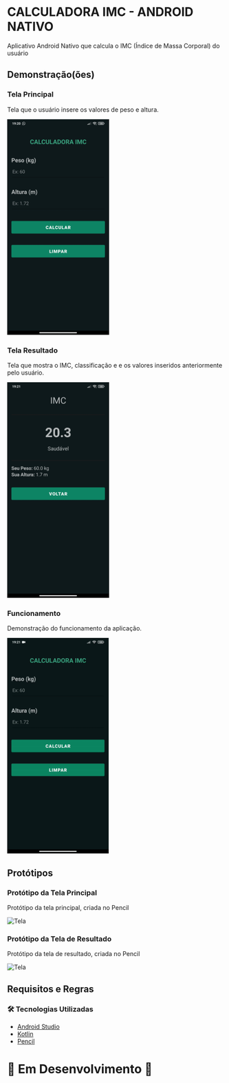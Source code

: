 # CALCULADORA IMC - ANDROID NATIVO

Aplicativo Android Nativo que calcula o IMC (Índice de Massa Corporal) do usuário

## Demonstração(ões)

### Tela Principal

Tela que o usuário insere os valores de peso e altura.

<img src=".project/home_demo.jpg" alt= Tela Principal height="500">

### Tela Resultado

Tela que mostra o IMC, classificação e e os valores inseridos anteriormente pelo usuário.

<img src=".project/result_demo.jpg" alt= Tela Principal height="500">

### Funcionamento

Demonstração do funcionamento da aplicação.

<img src=".project/app_demo.gif" alt= Tela Principal height="500">

## Protótipos

### Protótipo da Tela Principal

Protótipo da tela principal, criada no Pencil

<img src=".project/Home.png" alt= Tela Principal height="500">

### Protótipo da Tela de Resultado

Protótipo da tela de resultado, criada no Pencil

<img src=".project/Resultado.png" alt= Tela Principal height="500">

## Requisitos e Regras

### 🛠 Tecnologias Utilizadas
- [Android Studio](https://developer.android.com/studio)
- [Kotlin](https://kotlinlang.org/)
- [Pencil](https://pencil.evolus.vn/)

# 🔨 Em Desenvolvimento 🔨